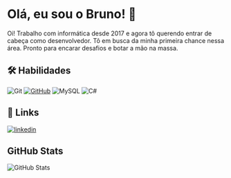 
# Olá, eu sou o Bruno! 👋

Oi! Trabalho com informática desde 2017 e agora tô querendo entrar de cabeça como desenvolvedor. Tô em busca da minha primeira chance nessa área. Pronto para encarar desafios e botar a mão na massa.

## 🛠 Habilidades
![Git](https://img.shields.io/badge/GIT-E44C30?style=for-the-badge&logo=git&logoColor=white)
[![GitHub](https://img.shields.io/badge/GitHub-100000?style=for-the-badge&logo=github&logoColor=white)](https://github.com/brunosilvafreitass)
![MySQL](https://img.shields.io/badge/MySQL-00000F?style=for-the-badge&logo=mysql&logoColor=white)
![C#](https://img.shields.io/badge/C%23-800080?style=for-the-badge&logo=c-sharp&logoColor=white)


## 🔗 Links
[![linkedin](https://img.shields.io/badge/linkedin-0A66C2?style=for-the-badge&logo=linkedin&logoColor=white)](https://www.linkedin.com/in/bruno-da-silva-freitas-543226158/)

## GitHub Stats
![GitHub Stats](https://github-readme-stats.vercel.app/api?username=brunosilvafreitass&theme=transparent&bg_color=000&border_color=30A3DC&show_icons=true&icon_color=30A3DC&title_color=E94D5F&text_color=FFF)
